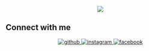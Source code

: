 <div align="center">
  <img src="https://images.velog.io/images/hjh040302/post/c6139588-272e-4f74-845a-ed5b7f8b80b7/%E1%84%91%E1%85%B3%E1%84%85%E1%85%A9%E1%84%91%E1%85%B5%E1%86%AF1.jpg">
</div>


## Connect with me  
<div align="center">
<a href="https://github.com/Hong-JunHyeok" target="_blank">
<img src=https://img.shields.io/badge/github-%2324292e.svg?&style=for-the-badge&logo=github&logoColor=white alt=github style="margin-bottom: 5px;" />
</a>
<a href="https://www.instagram.com/ramen__killer" target="_blank">
<img src=https://img.shields.io/badge/instagram-%23000000.svg?&style=for-the-badge&logo=instagram&logoColor=white alt=instagram style="margin-bottom: 5px;" />
</a>
<a href="https://www.facebook.com/programmingHong" target="_blank">
<img src=https://img.shields.io/badge/facebook-%232E87FB.svg?&style=for-the-badge&logo=facebook&logoColor=white alt=facebook style="margin-bottom: 5px;" />
</a>  
</div>
  
